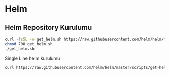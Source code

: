 # Helm

## Helm Repository Kurulumu

```bash
curl -fsSL -o get_helm.sh https://raw.githubusercontent.com/helm/helm/main/scripts/get-helm-3
chmod 700 get_helm.sh
./get_helm.sh
```

Single Line helm kurulumu

```bash
curl https://raw.githubusercontent.com/helm/helm/master/scripts/get-helm-3 | bash
```